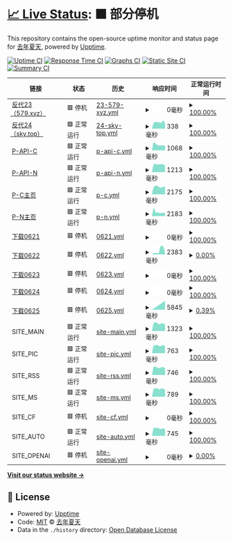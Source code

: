 # [📈 Live Status](https://upptime.tjsky.net/): <!--live status--> **🟧 部分停机**

This repository contains the open-source uptime monitor and status page for [去年夏天](https://www.tjsky.net), powered by [Upptime](https://github.com/upptime/upptime).

[![Uptime CI](https://github.com/tjsky/upptime/workflows/Uptime%20CI/badge.svg)](https://github.com/tjsky/upptime/actions?query=workflow%3A%22Uptime+CI%22)
[![Response Time CI](https://github.com/tjsky/upptime/workflows/Response%20Time%20CI/badge.svg)](https://github.com/tjsky/upptime/actions?query=workflow%3A%22Response+Time+CI%22)
[![Graphs CI](https://github.com/tjsky/upptime/workflows/Graphs%20CI/badge.svg)](https://github.com/tjsky/upptime/actions?query=workflow%3A%22Graphs+CI%22)
[![Static Site CI](https://github.com/tjsky/upptime/workflows/Static%20Site%20CI/badge.svg)](https://github.com/tjsky/upptime/actions?query=workflow%3A%22Static+Site+CI%22)
[![Summary CI](https://github.com/tjsky/upptime/workflows/Summary%20CI/badge.svg)](https://github.com/tjsky/upptime/actions?query=workflow%3A%22Summary+CI%22)

<!-- With [Upptime](https://upptime.js.org), you can get your own unlimited and free uptime monitor and status page, powered entirely by a GitHub repository. We use [Issues](https://github.com/tjsky/upptime/issues) as incident reports, [Actions](https://github.com/tjsky/upptime/actions) as uptime monitors, and [Pages](https://demo.upptime.js.org) for the status page. -->

<!--start: status pages-->
<!-- This summary is generated by Upptime (https://github.com/upptime/upptime) -->
<!-- Do not edit this manually, your changes will be overwritten -->
<!-- prettier-ignore -->
| 链接 | 状态 | 历史 | 响应时间 | 正常运行时间 |
| --- | ------ | ------- | ------------- | ------ |
| <img alt="" src="https://mypikpak.com/apple-touch-icon.png" height="13"> [反代23（579.xyz）](https://pikpak.995579.xyz/https://1.1.1.1/cdn-cgi/trace) | 🟥 停机 | [23-579-xyz.yml](https://github.com/tjsky/upptime/commits/HEAD/history/23-579-xyz.yml) | <details><summary><img alt="响应时间图像" src="./graphs/23-579-xyz/response-time-week.png" height="20"> 0毫秒</summary><br><a href="https://upptime.tjsky.net/history/23-579-xyz"><img alt="响应时间 96" src="https://img.shields.io/endpoint?url=https%3A%2F%2Fraw.githubusercontent.com%2Ftjsky%2Fupptime%2FHEAD%2Fapi%2F23-579-xyz%2Fresponse-time.json"></a><br><a href="https://upptime.tjsky.net/history/23-579-xyz"><img alt="24 小时响应时间 0" src="https://img.shields.io/endpoint?url=https%3A%2F%2Fraw.githubusercontent.com%2Ftjsky%2Fupptime%2FHEAD%2Fapi%2F23-579-xyz%2Fresponse-time-day.json"></a><br><a href="https://upptime.tjsky.net/history/23-579-xyz"><img alt="7 天正常运行时间 0" src="https://img.shields.io/endpoint?url=https%3A%2F%2Fraw.githubusercontent.com%2Ftjsky%2Fupptime%2FHEAD%2Fapi%2F23-579-xyz%2Fresponse-time-week.json"></a><br><a href="https://upptime.tjsky.net/history/23-579-xyz"><img alt="30天的正常运行时间 0" src="https://img.shields.io/endpoint?url=https%3A%2F%2Fraw.githubusercontent.com%2Ftjsky%2Fupptime%2FHEAD%2Fapi%2F23-579-xyz%2Fresponse-time-month.json"></a><br><a href="https://upptime.tjsky.net/history/23-579-xyz"><img alt="1年的正常运行时间 0" src="https://img.shields.io/endpoint?url=https%3A%2F%2Fraw.githubusercontent.com%2Ftjsky%2Fupptime%2FHEAD%2Fapi%2F23-579-xyz%2Fresponse-time-year.json"></a></details> | <details><summary><a href="https://upptime.tjsky.net/history/23-579-xyz">100.00%</a></summary><a href="https://upptime.tjsky.net/history/23-579-xyz"><img alt="正常运行时间 42.49%" src="https://img.shields.io/endpoint?url=https%3A%2F%2Fraw.githubusercontent.com%2Ftjsky%2Fupptime%2FHEAD%2Fapi%2F23-579-xyz%2Fuptime.json"></a><br><a href="https://upptime.tjsky.net/history/23-579-xyz"><img alt="24 小时正常运行时间 100.00%" src="https://img.shields.io/endpoint?url=https%3A%2F%2Fraw.githubusercontent.com%2Ftjsky%2Fupptime%2FHEAD%2Fapi%2F23-579-xyz%2Fuptime-day.json"></a><br><a href="https://upptime.tjsky.net/history/23-579-xyz"><img alt="7 天正常运行时间 100.00%" src="https://img.shields.io/endpoint?url=https%3A%2F%2Fraw.githubusercontent.com%2Ftjsky%2Fupptime%2FHEAD%2Fapi%2F23-579-xyz%2Fuptime-week.json"></a><br><a href="https://upptime.tjsky.net/history/23-579-xyz"><img alt="30天的正常运行时间 100.00%" src="https://img.shields.io/endpoint?url=https%3A%2F%2Fraw.githubusercontent.com%2Ftjsky%2Fupptime%2FHEAD%2Fapi%2F23-579-xyz%2Fuptime-month.json"></a><br><a href="https://upptime.tjsky.net/history/23-579-xyz"><img alt="1年的正常运行时间 34.25%" src="https://img.shields.io/endpoint?url=https%3A%2F%2Fraw.githubusercontent.com%2Ftjsky%2Fupptime%2FHEAD%2Fapi%2F23-579-xyz%2Fuptime-year.json"></a></details>
| <img alt="" src="https://mypikpak.com/apple-touch-icon.png" height="13"> [反代24（sky.top）](https://pikpak.tjsky.top/https://1.1.1.1/cdn-cgi/trace) | 🟩 正常运行 | [24-sky-top.yml](https://github.com/tjsky/upptime/commits/HEAD/history/24-sky-top.yml) | <details><summary><img alt="响应时间图像" src="./graphs/24-sky-top/response-time-week.png" height="20"> 338毫秒</summary><br><a href="https://upptime.tjsky.net/history/24-sky-top"><img alt="响应时间 273" src="https://img.shields.io/endpoint?url=https%3A%2F%2Fraw.githubusercontent.com%2Ftjsky%2Fupptime%2FHEAD%2Fapi%2F24-sky-top%2Fresponse-time.json"></a><br><a href="https://upptime.tjsky.net/history/24-sky-top"><img alt="24 小时响应时间 380" src="https://img.shields.io/endpoint?url=https%3A%2F%2Fraw.githubusercontent.com%2Ftjsky%2Fupptime%2FHEAD%2Fapi%2F24-sky-top%2Fresponse-time-day.json"></a><br><a href="https://upptime.tjsky.net/history/24-sky-top"><img alt="7 天正常运行时间 338" src="https://img.shields.io/endpoint?url=https%3A%2F%2Fraw.githubusercontent.com%2Ftjsky%2Fupptime%2FHEAD%2Fapi%2F24-sky-top%2Fresponse-time-week.json"></a><br><a href="https://upptime.tjsky.net/history/24-sky-top"><img alt="30天的正常运行时间 318" src="https://img.shields.io/endpoint?url=https%3A%2F%2Fraw.githubusercontent.com%2Ftjsky%2Fupptime%2FHEAD%2Fapi%2F24-sky-top%2Fresponse-time-month.json"></a><br><a href="https://upptime.tjsky.net/history/24-sky-top"><img alt="1年的正常运行时间 259" src="https://img.shields.io/endpoint?url=https%3A%2F%2Fraw.githubusercontent.com%2Ftjsky%2Fupptime%2FHEAD%2Fapi%2F24-sky-top%2Fresponse-time-year.json"></a></details> | <details><summary><a href="https://upptime.tjsky.net/history/24-sky-top">100.00%</a></summary><a href="https://upptime.tjsky.net/history/24-sky-top"><img alt="正常运行时间 99.70%" src="https://img.shields.io/endpoint?url=https%3A%2F%2Fraw.githubusercontent.com%2Ftjsky%2Fupptime%2FHEAD%2Fapi%2F24-sky-top%2Fuptime.json"></a><br><a href="https://upptime.tjsky.net/history/24-sky-top"><img alt="24 小时正常运行时间 100.00%" src="https://img.shields.io/endpoint?url=https%3A%2F%2Fraw.githubusercontent.com%2Ftjsky%2Fupptime%2FHEAD%2Fapi%2F24-sky-top%2Fuptime-day.json"></a><br><a href="https://upptime.tjsky.net/history/24-sky-top"><img alt="7 天正常运行时间 100.00%" src="https://img.shields.io/endpoint?url=https%3A%2F%2Fraw.githubusercontent.com%2Ftjsky%2Fupptime%2FHEAD%2Fapi%2F24-sky-top%2Fuptime-week.json"></a><br><a href="https://upptime.tjsky.net/history/24-sky-top"><img alt="30天的正常运行时间 100.00%" src="https://img.shields.io/endpoint?url=https%3A%2F%2Fraw.githubusercontent.com%2Ftjsky%2Fupptime%2FHEAD%2Fapi%2F24-sky-top%2Fuptime-month.json"></a><br><a href="https://upptime.tjsky.net/history/24-sky-top"><img alt="1年的正常运行时间 99.81%" src="https://img.shields.io/endpoint?url=https%3A%2F%2Fraw.githubusercontent.com%2Ftjsky%2Fupptime%2FHEAD%2Fapi%2F24-sky-top%2Fuptime-year.json"></a></details>
| <img alt="" src="https://mypikpak.com/apple-touch-icon.png" height="13"> [P-API-C](https://api-drive.mypikpak.com/drive/v1/files) | 🟩 正常运行 | [p-api-c.yml](https://github.com/tjsky/upptime/commits/HEAD/history/p-api-c.yml) | <details><summary><img alt="响应时间图像" src="./graphs/p-api-c/response-time-week.png" height="20"> 1068毫秒</summary><br><a href="https://upptime.tjsky.net/history/p-api-c"><img alt="响应时间 973" src="https://img.shields.io/endpoint?url=https%3A%2F%2Fraw.githubusercontent.com%2Ftjsky%2Fupptime%2FHEAD%2Fapi%2Fp-api-c%2Fresponse-time.json"></a><br><a href="https://upptime.tjsky.net/history/p-api-c"><img alt="24 小时响应时间 1057" src="https://img.shields.io/endpoint?url=https%3A%2F%2Fraw.githubusercontent.com%2Ftjsky%2Fupptime%2FHEAD%2Fapi%2Fp-api-c%2Fresponse-time-day.json"></a><br><a href="https://upptime.tjsky.net/history/p-api-c"><img alt="7 天正常运行时间 1068" src="https://img.shields.io/endpoint?url=https%3A%2F%2Fraw.githubusercontent.com%2Ftjsky%2Fupptime%2FHEAD%2Fapi%2Fp-api-c%2Fresponse-time-week.json"></a><br><a href="https://upptime.tjsky.net/history/p-api-c"><img alt="30天的正常运行时间 1086" src="https://img.shields.io/endpoint?url=https%3A%2F%2Fraw.githubusercontent.com%2Ftjsky%2Fupptime%2FHEAD%2Fapi%2Fp-api-c%2Fresponse-time-month.json"></a><br><a href="https://upptime.tjsky.net/history/p-api-c"><img alt="1年的正常运行时间 1010" src="https://img.shields.io/endpoint?url=https%3A%2F%2Fraw.githubusercontent.com%2Ftjsky%2Fupptime%2FHEAD%2Fapi%2Fp-api-c%2Fresponse-time-year.json"></a></details> | <details><summary><a href="https://upptime.tjsky.net/history/p-api-c">100.00%</a></summary><a href="https://upptime.tjsky.net/history/p-api-c"><img alt="正常运行时间 99.84%" src="https://img.shields.io/endpoint?url=https%3A%2F%2Fraw.githubusercontent.com%2Ftjsky%2Fupptime%2FHEAD%2Fapi%2Fp-api-c%2Fuptime.json"></a><br><a href="https://upptime.tjsky.net/history/p-api-c"><img alt="24 小时正常运行时间 100.00%" src="https://img.shields.io/endpoint?url=https%3A%2F%2Fraw.githubusercontent.com%2Ftjsky%2Fupptime%2FHEAD%2Fapi%2Fp-api-c%2Fuptime-day.json"></a><br><a href="https://upptime.tjsky.net/history/p-api-c"><img alt="7 天正常运行时间 100.00%" src="https://img.shields.io/endpoint?url=https%3A%2F%2Fraw.githubusercontent.com%2Ftjsky%2Fupptime%2FHEAD%2Fapi%2Fp-api-c%2Fuptime-week.json"></a><br><a href="https://upptime.tjsky.net/history/p-api-c"><img alt="30天的正常运行时间 100.00%" src="https://img.shields.io/endpoint?url=https%3A%2F%2Fraw.githubusercontent.com%2Ftjsky%2Fupptime%2FHEAD%2Fapi%2Fp-api-c%2Fuptime-month.json"></a><br><a href="https://upptime.tjsky.net/history/p-api-c"><img alt="1年的正常运行时间 99.68%" src="https://img.shields.io/endpoint?url=https%3A%2F%2Fraw.githubusercontent.com%2Ftjsky%2Fupptime%2FHEAD%2Fapi%2Fp-api-c%2Fuptime-year.json"></a></details>
| <img alt="" src="https://mypikpak.net/apple-touch-icon.png" height="13"> [P-API-N](https://api-drive.mypikpak.net/drive/v1/files) | 🟩 正常运行 | [p-api-n.yml](https://github.com/tjsky/upptime/commits/HEAD/history/p-api-n.yml) | <details><summary><img alt="响应时间图像" src="./graphs/p-api-n/response-time-week.png" height="20"> 1213毫秒</summary><br><a href="https://upptime.tjsky.net/history/p-api-n"><img alt="响应时间 1198" src="https://img.shields.io/endpoint?url=https%3A%2F%2Fraw.githubusercontent.com%2Ftjsky%2Fupptime%2FHEAD%2Fapi%2Fp-api-n%2Fresponse-time.json"></a><br><a href="https://upptime.tjsky.net/history/p-api-n"><img alt="24 小时响应时间 1175" src="https://img.shields.io/endpoint?url=https%3A%2F%2Fraw.githubusercontent.com%2Ftjsky%2Fupptime%2FHEAD%2Fapi%2Fp-api-n%2Fresponse-time-day.json"></a><br><a href="https://upptime.tjsky.net/history/p-api-n"><img alt="7 天正常运行时间 1213" src="https://img.shields.io/endpoint?url=https%3A%2F%2Fraw.githubusercontent.com%2Ftjsky%2Fupptime%2FHEAD%2Fapi%2Fp-api-n%2Fresponse-time-week.json"></a><br><a href="https://upptime.tjsky.net/history/p-api-n"><img alt="30天的正常运行时间 2000" src="https://img.shields.io/endpoint?url=https%3A%2F%2Fraw.githubusercontent.com%2Ftjsky%2Fupptime%2FHEAD%2Fapi%2Fp-api-n%2Fresponse-time-month.json"></a><br><a href="https://upptime.tjsky.net/history/p-api-n"><img alt="1年的正常运行时间 1258" src="https://img.shields.io/endpoint?url=https%3A%2F%2Fraw.githubusercontent.com%2Ftjsky%2Fupptime%2FHEAD%2Fapi%2Fp-api-n%2Fresponse-time-year.json"></a></details> | <details><summary><a href="https://upptime.tjsky.net/history/p-api-n">100.00%</a></summary><a href="https://upptime.tjsky.net/history/p-api-n"><img alt="正常运行时间 99.81%" src="https://img.shields.io/endpoint?url=https%3A%2F%2Fraw.githubusercontent.com%2Ftjsky%2Fupptime%2FHEAD%2Fapi%2Fp-api-n%2Fuptime.json"></a><br><a href="https://upptime.tjsky.net/history/p-api-n"><img alt="24 小时正常运行时间 100.00%" src="https://img.shields.io/endpoint?url=https%3A%2F%2Fraw.githubusercontent.com%2Ftjsky%2Fupptime%2FHEAD%2Fapi%2Fp-api-n%2Fuptime-day.json"></a><br><a href="https://upptime.tjsky.net/history/p-api-n"><img alt="7 天正常运行时间 100.00%" src="https://img.shields.io/endpoint?url=https%3A%2F%2Fraw.githubusercontent.com%2Ftjsky%2Fupptime%2FHEAD%2Fapi%2Fp-api-n%2Fuptime-week.json"></a><br><a href="https://upptime.tjsky.net/history/p-api-n"><img alt="30天的正常运行时间 100.00%" src="https://img.shields.io/endpoint?url=https%3A%2F%2Fraw.githubusercontent.com%2Ftjsky%2Fupptime%2FHEAD%2Fapi%2Fp-api-n%2Fuptime-month.json"></a><br><a href="https://upptime.tjsky.net/history/p-api-n"><img alt="1年的正常运行时间 100.00%" src="https://img.shields.io/endpoint?url=https%3A%2F%2Fraw.githubusercontent.com%2Ftjsky%2Fupptime%2FHEAD%2Fapi%2Fp-api-n%2Fuptime-year.json"></a></details>
| <img alt="" src="https://mypikpak.com/apple-touch-icon.png" height="13"> [P-C主页](https://mypikpak.com/) | 🟩 正常运行 | [p-c.yml](https://github.com/tjsky/upptime/commits/HEAD/history/p-c.yml) | <details><summary><img alt="响应时间图像" src="./graphs/p-c/response-time-week.png" height="20"> 2175毫秒</summary><br><a href="https://upptime.tjsky.net/history/p-c"><img alt="响应时间 2270" src="https://img.shields.io/endpoint?url=https%3A%2F%2Fraw.githubusercontent.com%2Ftjsky%2Fupptime%2FHEAD%2Fapi%2Fp-c%2Fresponse-time.json"></a><br><a href="https://upptime.tjsky.net/history/p-c"><img alt="24 小时响应时间 2117" src="https://img.shields.io/endpoint?url=https%3A%2F%2Fraw.githubusercontent.com%2Ftjsky%2Fupptime%2FHEAD%2Fapi%2Fp-c%2Fresponse-time-day.json"></a><br><a href="https://upptime.tjsky.net/history/p-c"><img alt="7 天正常运行时间 2175" src="https://img.shields.io/endpoint?url=https%3A%2F%2Fraw.githubusercontent.com%2Ftjsky%2Fupptime%2FHEAD%2Fapi%2Fp-c%2Fresponse-time-week.json"></a><br><a href="https://upptime.tjsky.net/history/p-c"><img alt="30天的正常运行时间 2108" src="https://img.shields.io/endpoint?url=https%3A%2F%2Fraw.githubusercontent.com%2Ftjsky%2Fupptime%2FHEAD%2Fapi%2Fp-c%2Fresponse-time-month.json"></a><br><a href="https://upptime.tjsky.net/history/p-c"><img alt="1年的正常运行时间 2369" src="https://img.shields.io/endpoint?url=https%3A%2F%2Fraw.githubusercontent.com%2Ftjsky%2Fupptime%2FHEAD%2Fapi%2Fp-c%2Fresponse-time-year.json"></a></details> | <details><summary><a href="https://upptime.tjsky.net/history/p-c">100.00%</a></summary><a href="https://upptime.tjsky.net/history/p-c"><img alt="正常运行时间 99.82%" src="https://img.shields.io/endpoint?url=https%3A%2F%2Fraw.githubusercontent.com%2Ftjsky%2Fupptime%2FHEAD%2Fapi%2Fp-c%2Fuptime.json"></a><br><a href="https://upptime.tjsky.net/history/p-c"><img alt="24 小时正常运行时间 100.00%" src="https://img.shields.io/endpoint?url=https%3A%2F%2Fraw.githubusercontent.com%2Ftjsky%2Fupptime%2FHEAD%2Fapi%2Fp-c%2Fuptime-day.json"></a><br><a href="https://upptime.tjsky.net/history/p-c"><img alt="7 天正常运行时间 100.00%" src="https://img.shields.io/endpoint?url=https%3A%2F%2Fraw.githubusercontent.com%2Ftjsky%2Fupptime%2FHEAD%2Fapi%2Fp-c%2Fuptime-week.json"></a><br><a href="https://upptime.tjsky.net/history/p-c"><img alt="30天的正常运行时间 100.00%" src="https://img.shields.io/endpoint?url=https%3A%2F%2Fraw.githubusercontent.com%2Ftjsky%2Fupptime%2FHEAD%2Fapi%2Fp-c%2Fuptime-month.json"></a><br><a href="https://upptime.tjsky.net/history/p-c"><img alt="1年的正常运行时间 99.67%" src="https://img.shields.io/endpoint?url=https%3A%2F%2Fraw.githubusercontent.com%2Ftjsky%2Fupptime%2FHEAD%2Fapi%2Fp-c%2Fuptime-year.json"></a></details>
| <img alt="" src="https://mypikpak.net/apple-touch-icon.png" height="13"> [P-N主页](https://mypikpak.net/) | 🟩 正常运行 | [p-n.yml](https://github.com/tjsky/upptime/commits/HEAD/history/p-n.yml) | <details><summary><img alt="响应时间图像" src="./graphs/p-n/response-time-week.png" height="20"> 2183毫秒</summary><br><a href="https://upptime.tjsky.net/history/p-n"><img alt="响应时间 2314" src="https://img.shields.io/endpoint?url=https%3A%2F%2Fraw.githubusercontent.com%2Ftjsky%2Fupptime%2FHEAD%2Fapi%2Fp-n%2Fresponse-time.json"></a><br><a href="https://upptime.tjsky.net/history/p-n"><img alt="24 小时响应时间 2015" src="https://img.shields.io/endpoint?url=https%3A%2F%2Fraw.githubusercontent.com%2Ftjsky%2Fupptime%2FHEAD%2Fapi%2Fp-n%2Fresponse-time-day.json"></a><br><a href="https://upptime.tjsky.net/history/p-n"><img alt="7 天正常运行时间 2183" src="https://img.shields.io/endpoint?url=https%3A%2F%2Fraw.githubusercontent.com%2Ftjsky%2Fupptime%2FHEAD%2Fapi%2Fp-n%2Fresponse-time-week.json"></a><br><a href="https://upptime.tjsky.net/history/p-n"><img alt="30天的正常运行时间 2272" src="https://img.shields.io/endpoint?url=https%3A%2F%2Fraw.githubusercontent.com%2Ftjsky%2Fupptime%2FHEAD%2Fapi%2Fp-n%2Fresponse-time-month.json"></a><br><a href="https://upptime.tjsky.net/history/p-n"><img alt="1年的正常运行时间 2434" src="https://img.shields.io/endpoint?url=https%3A%2F%2Fraw.githubusercontent.com%2Ftjsky%2Fupptime%2FHEAD%2Fapi%2Fp-n%2Fresponse-time-year.json"></a></details> | <details><summary><a href="https://upptime.tjsky.net/history/p-n">100.00%</a></summary><a href="https://upptime.tjsky.net/history/p-n"><img alt="正常运行时间 99.95%" src="https://img.shields.io/endpoint?url=https%3A%2F%2Fraw.githubusercontent.com%2Ftjsky%2Fupptime%2FHEAD%2Fapi%2Fp-n%2Fuptime.json"></a><br><a href="https://upptime.tjsky.net/history/p-n"><img alt="24 小时正常运行时间 100.00%" src="https://img.shields.io/endpoint?url=https%3A%2F%2Fraw.githubusercontent.com%2Ftjsky%2Fupptime%2FHEAD%2Fapi%2Fp-n%2Fuptime-day.json"></a><br><a href="https://upptime.tjsky.net/history/p-n"><img alt="7 天正常运行时间 100.00%" src="https://img.shields.io/endpoint?url=https%3A%2F%2Fraw.githubusercontent.com%2Ftjsky%2Fupptime%2FHEAD%2Fapi%2Fp-n%2Fuptime-week.json"></a><br><a href="https://upptime.tjsky.net/history/p-n"><img alt="30天的正常运行时间 100.00%" src="https://img.shields.io/endpoint?url=https%3A%2F%2Fraw.githubusercontent.com%2Ftjsky%2Fupptime%2FHEAD%2Fapi%2Fp-n%2Fuptime-month.json"></a><br><a href="https://upptime.tjsky.net/history/p-n"><img alt="1年的正常运行时间 99.99%" src="https://img.shields.io/endpoint?url=https%3A%2F%2Fraw.githubusercontent.com%2Ftjsky%2Fupptime%2FHEAD%2Fapi%2Fp-n%2Fuptime-year.json"></a></details>
| <img alt="" src="https://mypikpak.com/apple-touch-icon.png" height="13"> [下载0621](http://dl-a10b-0621.mypikpak.com) | 🟥 停机 | [0621.yml](https://github.com/tjsky/upptime/commits/HEAD/history/0621.yml) | <details><summary><img alt="响应时间图像" src="./graphs/0621/response-time-week.png" height="20"> 0毫秒</summary><br><a href="https://upptime.tjsky.net/history/0621"><img alt="响应时间 648" src="https://img.shields.io/endpoint?url=https%3A%2F%2Fraw.githubusercontent.com%2Ftjsky%2Fupptime%2FHEAD%2Fapi%2F0621%2Fresponse-time.json"></a><br><a href="https://upptime.tjsky.net/history/0621"><img alt="24 小时响应时间 0" src="https://img.shields.io/endpoint?url=https%3A%2F%2Fraw.githubusercontent.com%2Ftjsky%2Fupptime%2FHEAD%2Fapi%2F0621%2Fresponse-time-day.json"></a><br><a href="https://upptime.tjsky.net/history/0621"><img alt="7 天正常运行时间 0" src="https://img.shields.io/endpoint?url=https%3A%2F%2Fraw.githubusercontent.com%2Ftjsky%2Fupptime%2FHEAD%2Fapi%2F0621%2Fresponse-time-week.json"></a><br><a href="https://upptime.tjsky.net/history/0621"><img alt="30天的正常运行时间 0" src="https://img.shields.io/endpoint?url=https%3A%2F%2Fraw.githubusercontent.com%2Ftjsky%2Fupptime%2FHEAD%2Fapi%2F0621%2Fresponse-time-month.json"></a><br><a href="https://upptime.tjsky.net/history/0621"><img alt="1年的正常运行时间 733" src="https://img.shields.io/endpoint?url=https%3A%2F%2Fraw.githubusercontent.com%2Ftjsky%2Fupptime%2FHEAD%2Fapi%2F0621%2Fresponse-time-year.json"></a></details> | <details><summary><a href="https://upptime.tjsky.net/history/0621">100.00%</a></summary><a href="https://upptime.tjsky.net/history/0621"><img alt="正常运行时间 82.15%" src="https://img.shields.io/endpoint?url=https%3A%2F%2Fraw.githubusercontent.com%2Ftjsky%2Fupptime%2FHEAD%2Fapi%2F0621%2Fuptime.json"></a><br><a href="https://upptime.tjsky.net/history/0621"><img alt="24 小时正常运行时间 100.00%" src="https://img.shields.io/endpoint?url=https%3A%2F%2Fraw.githubusercontent.com%2Ftjsky%2Fupptime%2FHEAD%2Fapi%2F0621%2Fuptime-day.json"></a><br><a href="https://upptime.tjsky.net/history/0621"><img alt="7 天正常运行时间 100.00%" src="https://img.shields.io/endpoint?url=https%3A%2F%2Fraw.githubusercontent.com%2Ftjsky%2Fupptime%2FHEAD%2Fapi%2F0621%2Fuptime-week.json"></a><br><a href="https://upptime.tjsky.net/history/0621"><img alt="30天的正常运行时间 100.00%" src="https://img.shields.io/endpoint?url=https%3A%2F%2Fraw.githubusercontent.com%2Ftjsky%2Fupptime%2FHEAD%2Fapi%2F0621%2Fuptime-month.json"></a><br><a href="https://upptime.tjsky.net/history/0621"><img alt="1年的正常运行时间 64.13%" src="https://img.shields.io/endpoint?url=https%3A%2F%2Fraw.githubusercontent.com%2Ftjsky%2Fupptime%2FHEAD%2Fapi%2F0621%2Fuptime-year.json"></a></details>
| <img alt="" src="https://mypikpak.com/apple-touch-icon.png" height="13"> [下载0622](http://dl-a10b-0622.mypikpak.com) | 🟥 停机 | [0622.yml](https://github.com/tjsky/upptime/commits/HEAD/history/0622.yml) | <details><summary><img alt="响应时间图像" src="./graphs/0622/response-time-week.png" height="20"> 2383毫秒</summary><br><a href="https://upptime.tjsky.net/history/0622"><img alt="响应时间 1229" src="https://img.shields.io/endpoint?url=https%3A%2F%2Fraw.githubusercontent.com%2Ftjsky%2Fupptime%2FHEAD%2Fapi%2F0622%2Fresponse-time.json"></a><br><a href="https://upptime.tjsky.net/history/0622"><img alt="24 小时响应时间 697" src="https://img.shields.io/endpoint?url=https%3A%2F%2Fraw.githubusercontent.com%2Ftjsky%2Fupptime%2FHEAD%2Fapi%2F0622%2Fresponse-time-day.json"></a><br><a href="https://upptime.tjsky.net/history/0622"><img alt="7 天正常运行时间 2383" src="https://img.shields.io/endpoint?url=https%3A%2F%2Fraw.githubusercontent.com%2Ftjsky%2Fupptime%2FHEAD%2Fapi%2F0622%2Fresponse-time-week.json"></a><br><a href="https://upptime.tjsky.net/history/0622"><img alt="30天的正常运行时间 1604" src="https://img.shields.io/endpoint?url=https%3A%2F%2Fraw.githubusercontent.com%2Ftjsky%2Fupptime%2FHEAD%2Fapi%2F0622%2Fresponse-time-month.json"></a><br><a href="https://upptime.tjsky.net/history/0622"><img alt="1年的正常运行时间 1599" src="https://img.shields.io/endpoint?url=https%3A%2F%2Fraw.githubusercontent.com%2Ftjsky%2Fupptime%2FHEAD%2Fapi%2F0622%2Fresponse-time-year.json"></a></details> | <details><summary><a href="https://upptime.tjsky.net/history/0622">0.00%</a></summary><a href="https://upptime.tjsky.net/history/0622"><img alt="正常运行时间 65.32%" src="https://img.shields.io/endpoint?url=https%3A%2F%2Fraw.githubusercontent.com%2Ftjsky%2Fupptime%2FHEAD%2Fapi%2F0622%2Fuptime.json"></a><br><a href="https://upptime.tjsky.net/history/0622"><img alt="24 小时正常运行时间 0.00%" src="https://img.shields.io/endpoint?url=https%3A%2F%2Fraw.githubusercontent.com%2Ftjsky%2Fupptime%2FHEAD%2Fapi%2F0622%2Fuptime-day.json"></a><br><a href="https://upptime.tjsky.net/history/0622"><img alt="7 天正常运行时间 0.00%" src="https://img.shields.io/endpoint?url=https%3A%2F%2Fraw.githubusercontent.com%2Ftjsky%2Fupptime%2FHEAD%2Fapi%2F0622%2Fuptime-week.json"></a><br><a href="https://upptime.tjsky.net/history/0622"><img alt="30天的正常运行时间 1.38%" src="https://img.shields.io/endpoint?url=https%3A%2F%2Fraw.githubusercontent.com%2Ftjsky%2Fupptime%2FHEAD%2Fapi%2F0622%2Fuptime-month.json"></a><br><a href="https://upptime.tjsky.net/history/0622"><img alt="1年的正常运行时间 30.31%" src="https://img.shields.io/endpoint?url=https%3A%2F%2Fraw.githubusercontent.com%2Ftjsky%2Fupptime%2FHEAD%2Fapi%2F0622%2Fuptime-year.json"></a></details>
| <img alt="" src="https://mypikpak.com/apple-touch-icon.png" height="13"> [下载0623](http://dl-a10b-0623.mypikpak.com) | 🟥 停机 | [0623.yml](https://github.com/tjsky/upptime/commits/HEAD/history/0623.yml) | <details><summary><img alt="响应时间图像" src="./graphs/0623/response-time-week.png" height="20"> 0毫秒</summary><br><a href="https://upptime.tjsky.net/history/0623"><img alt="响应时间 605" src="https://img.shields.io/endpoint?url=https%3A%2F%2Fraw.githubusercontent.com%2Ftjsky%2Fupptime%2FHEAD%2Fapi%2F0623%2Fresponse-time.json"></a><br><a href="https://upptime.tjsky.net/history/0623"><img alt="24 小时响应时间 0" src="https://img.shields.io/endpoint?url=https%3A%2F%2Fraw.githubusercontent.com%2Ftjsky%2Fupptime%2FHEAD%2Fapi%2F0623%2Fresponse-time-day.json"></a><br><a href="https://upptime.tjsky.net/history/0623"><img alt="7 天正常运行时间 0" src="https://img.shields.io/endpoint?url=https%3A%2F%2Fraw.githubusercontent.com%2Ftjsky%2Fupptime%2FHEAD%2Fapi%2F0623%2Fresponse-time-week.json"></a><br><a href="https://upptime.tjsky.net/history/0623"><img alt="30天的正常运行时间 0" src="https://img.shields.io/endpoint?url=https%3A%2F%2Fraw.githubusercontent.com%2Ftjsky%2Fupptime%2FHEAD%2Fapi%2F0623%2Fresponse-time-month.json"></a><br><a href="https://upptime.tjsky.net/history/0623"><img alt="1年的正常运行时间 638" src="https://img.shields.io/endpoint?url=https%3A%2F%2Fraw.githubusercontent.com%2Ftjsky%2Fupptime%2FHEAD%2Fapi%2F0623%2Fresponse-time-year.json"></a></details> | <details><summary><a href="https://upptime.tjsky.net/history/0623">100.00%</a></summary><a href="https://upptime.tjsky.net/history/0623"><img alt="正常运行时间 82.44%" src="https://img.shields.io/endpoint?url=https%3A%2F%2Fraw.githubusercontent.com%2Ftjsky%2Fupptime%2FHEAD%2Fapi%2F0623%2Fuptime.json"></a><br><a href="https://upptime.tjsky.net/history/0623"><img alt="24 小时正常运行时间 100.00%" src="https://img.shields.io/endpoint?url=https%3A%2F%2Fraw.githubusercontent.com%2Ftjsky%2Fupptime%2FHEAD%2Fapi%2F0623%2Fuptime-day.json"></a><br><a href="https://upptime.tjsky.net/history/0623"><img alt="7 天正常运行时间 100.00%" src="https://img.shields.io/endpoint?url=https%3A%2F%2Fraw.githubusercontent.com%2Ftjsky%2Fupptime%2FHEAD%2Fapi%2F0623%2Fuptime-week.json"></a><br><a href="https://upptime.tjsky.net/history/0623"><img alt="30天的正常运行时间 100.00%" src="https://img.shields.io/endpoint?url=https%3A%2F%2Fraw.githubusercontent.com%2Ftjsky%2Fupptime%2FHEAD%2Fapi%2F0623%2Fuptime-month.json"></a><br><a href="https://upptime.tjsky.net/history/0623"><img alt="1年的正常运行时间 64.71%" src="https://img.shields.io/endpoint?url=https%3A%2F%2Fraw.githubusercontent.com%2Ftjsky%2Fupptime%2FHEAD%2Fapi%2F0623%2Fuptime-year.json"></a></details>
| <img alt="" src="https://mypikpak.com/apple-touch-icon.png" height="13"> [下载0624](http://dl-a10b-0624.mypikpak.com) | 🟥 停机 | [0624.yml](https://github.com/tjsky/upptime/commits/HEAD/history/0624.yml) | <details><summary><img alt="响应时间图像" src="./graphs/0624/response-time-week.png" height="20"> 0毫秒</summary><br><a href="https://upptime.tjsky.net/history/0624"><img alt="响应时间 598" src="https://img.shields.io/endpoint?url=https%3A%2F%2Fraw.githubusercontent.com%2Ftjsky%2Fupptime%2FHEAD%2Fapi%2F0624%2Fresponse-time.json"></a><br><a href="https://upptime.tjsky.net/history/0624"><img alt="24 小时响应时间 0" src="https://img.shields.io/endpoint?url=https%3A%2F%2Fraw.githubusercontent.com%2Ftjsky%2Fupptime%2FHEAD%2Fapi%2F0624%2Fresponse-time-day.json"></a><br><a href="https://upptime.tjsky.net/history/0624"><img alt="7 天正常运行时间 0" src="https://img.shields.io/endpoint?url=https%3A%2F%2Fraw.githubusercontent.com%2Ftjsky%2Fupptime%2FHEAD%2Fapi%2F0624%2Fresponse-time-week.json"></a><br><a href="https://upptime.tjsky.net/history/0624"><img alt="30天的正常运行时间 0" src="https://img.shields.io/endpoint?url=https%3A%2F%2Fraw.githubusercontent.com%2Ftjsky%2Fupptime%2FHEAD%2Fapi%2F0624%2Fresponse-time-month.json"></a><br><a href="https://upptime.tjsky.net/history/0624"><img alt="1年的正常运行时间 611" src="https://img.shields.io/endpoint?url=https%3A%2F%2Fraw.githubusercontent.com%2Ftjsky%2Fupptime%2FHEAD%2Fapi%2F0624%2Fresponse-time-year.json"></a></details> | <details><summary><a href="https://upptime.tjsky.net/history/0624">100.00%</a></summary><a href="https://upptime.tjsky.net/history/0624"><img alt="正常运行时间 82.28%" src="https://img.shields.io/endpoint?url=https%3A%2F%2Fraw.githubusercontent.com%2Ftjsky%2Fupptime%2FHEAD%2Fapi%2F0624%2Fuptime.json"></a><br><a href="https://upptime.tjsky.net/history/0624"><img alt="24 小时正常运行时间 100.00%" src="https://img.shields.io/endpoint?url=https%3A%2F%2Fraw.githubusercontent.com%2Ftjsky%2Fupptime%2FHEAD%2Fapi%2F0624%2Fuptime-day.json"></a><br><a href="https://upptime.tjsky.net/history/0624"><img alt="7 天正常运行时间 100.00%" src="https://img.shields.io/endpoint?url=https%3A%2F%2Fraw.githubusercontent.com%2Ftjsky%2Fupptime%2FHEAD%2Fapi%2F0624%2Fuptime-week.json"></a><br><a href="https://upptime.tjsky.net/history/0624"><img alt="30天的正常运行时间 100.00%" src="https://img.shields.io/endpoint?url=https%3A%2F%2Fraw.githubusercontent.com%2Ftjsky%2Fupptime%2FHEAD%2Fapi%2F0624%2Fuptime-month.json"></a><br><a href="https://upptime.tjsky.net/history/0624"><img alt="1年的正常运行时间 64.40%" src="https://img.shields.io/endpoint?url=https%3A%2F%2Fraw.githubusercontent.com%2Ftjsky%2Fupptime%2FHEAD%2Fapi%2F0624%2Fuptime-year.json"></a></details>
| <img alt="" src="https://mypikpak.com/apple-touch-icon.png" height="13"> [下载0625](http://dl-a10b-0625.mypikpak.com) | 🟥 停机 | [0625.yml](https://github.com/tjsky/upptime/commits/HEAD/history/0625.yml) | <details><summary><img alt="响应时间图像" src="./graphs/0625/response-time-week.png" height="20"> 5845毫秒</summary><br><a href="https://upptime.tjsky.net/history/0625"><img alt="响应时间 735" src="https://img.shields.io/endpoint?url=https%3A%2F%2Fraw.githubusercontent.com%2Ftjsky%2Fupptime%2FHEAD%2Fapi%2F0625%2Fresponse-time.json"></a><br><a href="https://upptime.tjsky.net/history/0625"><img alt="24 小时响应时间 5746" src="https://img.shields.io/endpoint?url=https%3A%2F%2Fraw.githubusercontent.com%2Ftjsky%2Fupptime%2FHEAD%2Fapi%2F0625%2Fresponse-time-day.json"></a><br><a href="https://upptime.tjsky.net/history/0625"><img alt="7 天正常运行时间 5845" src="https://img.shields.io/endpoint?url=https%3A%2F%2Fraw.githubusercontent.com%2Ftjsky%2Fupptime%2FHEAD%2Fapi%2F0625%2Fresponse-time-week.json"></a><br><a href="https://upptime.tjsky.net/history/0625"><img alt="30天的正常运行时间 5845" src="https://img.shields.io/endpoint?url=https%3A%2F%2Fraw.githubusercontent.com%2Ftjsky%2Fupptime%2FHEAD%2Fapi%2F0625%2Fresponse-time-month.json"></a><br><a href="https://upptime.tjsky.net/history/0625"><img alt="1年的正常运行时间 919" src="https://img.shields.io/endpoint?url=https%3A%2F%2Fraw.githubusercontent.com%2Ftjsky%2Fupptime%2FHEAD%2Fapi%2F0625%2Fresponse-time-year.json"></a></details> | <details><summary><a href="https://upptime.tjsky.net/history/0625">0.39%</a></summary><a href="https://upptime.tjsky.net/history/0625"><img alt="正常运行时间 66.25%" src="https://img.shields.io/endpoint?url=https%3A%2F%2Fraw.githubusercontent.com%2Ftjsky%2Fupptime%2FHEAD%2Fapi%2F0625%2Fuptime.json"></a><br><a href="https://upptime.tjsky.net/history/0625"><img alt="24 小时正常运行时间 0.98%" src="https://img.shields.io/endpoint?url=https%3A%2F%2Fraw.githubusercontent.com%2Ftjsky%2Fupptime%2FHEAD%2Fapi%2F0625%2Fuptime-day.json"></a><br><a href="https://upptime.tjsky.net/history/0625"><img alt="7 天正常运行时间 0.39%" src="https://img.shields.io/endpoint?url=https%3A%2F%2Fraw.githubusercontent.com%2Ftjsky%2Fupptime%2FHEAD%2Fapi%2F0625%2Fuptime-week.json"></a><br><a href="https://upptime.tjsky.net/history/0625"><img alt="30天的正常运行时间 1.47%" src="https://img.shields.io/endpoint?url=https%3A%2F%2Fraw.githubusercontent.com%2Ftjsky%2Fupptime%2FHEAD%2Fapi%2F0625%2Fuptime-month.json"></a><br><a href="https://upptime.tjsky.net/history/0625"><img alt="1年的正常运行时间 32.19%" src="https://img.shields.io/endpoint?url=https%3A%2F%2Fraw.githubusercontent.com%2Ftjsky%2Fupptime%2FHEAD%2Fapi%2F0625%2Fuptime-year.json"></a></details>
| <img alt="" src="https://icons.duckduckgo.com/ip3/null.ico" height="13"> SITE_MAIN | 🟩 正常运行 | [site-main.yml](https://github.com/tjsky/upptime/commits/HEAD/history/site-main.yml) | <details><summary><img alt="响应时间图像" src="./graphs/site-main/response-time-week.png" height="20"> 1323毫秒</summary><br><a href="https://upptime.tjsky.net/history/site-main"><img alt="响应时间 1226" src="https://img.shields.io/endpoint?url=https%3A%2F%2Fraw.githubusercontent.com%2Ftjsky%2Fupptime%2FHEAD%2Fapi%2Fsite-main%2Fresponse-time.json"></a><br><a href="https://upptime.tjsky.net/history/site-main"><img alt="24 小时响应时间 1193" src="https://img.shields.io/endpoint?url=https%3A%2F%2Fraw.githubusercontent.com%2Ftjsky%2Fupptime%2FHEAD%2Fapi%2Fsite-main%2Fresponse-time-day.json"></a><br><a href="https://upptime.tjsky.net/history/site-main"><img alt="7 天正常运行时间 1323" src="https://img.shields.io/endpoint?url=https%3A%2F%2Fraw.githubusercontent.com%2Ftjsky%2Fupptime%2FHEAD%2Fapi%2Fsite-main%2Fresponse-time-week.json"></a><br><a href="https://upptime.tjsky.net/history/site-main"><img alt="30天的正常运行时间 1251" src="https://img.shields.io/endpoint?url=https%3A%2F%2Fraw.githubusercontent.com%2Ftjsky%2Fupptime%2FHEAD%2Fapi%2Fsite-main%2Fresponse-time-month.json"></a><br><a href="https://upptime.tjsky.net/history/site-main"><img alt="1年的正常运行时间 1223" src="https://img.shields.io/endpoint?url=https%3A%2F%2Fraw.githubusercontent.com%2Ftjsky%2Fupptime%2FHEAD%2Fapi%2Fsite-main%2Fresponse-time-year.json"></a></details> | <details><summary><a href="https://upptime.tjsky.net/history/site-main">100.00%</a></summary><a href="https://upptime.tjsky.net/history/site-main"><img alt="正常运行时间 98.77%" src="https://img.shields.io/endpoint?url=https%3A%2F%2Fraw.githubusercontent.com%2Ftjsky%2Fupptime%2FHEAD%2Fapi%2Fsite-main%2Fuptime.json"></a><br><a href="https://upptime.tjsky.net/history/site-main"><img alt="24 小时正常运行时间 100.00%" src="https://img.shields.io/endpoint?url=https%3A%2F%2Fraw.githubusercontent.com%2Ftjsky%2Fupptime%2FHEAD%2Fapi%2Fsite-main%2Fuptime-day.json"></a><br><a href="https://upptime.tjsky.net/history/site-main"><img alt="7 天正常运行时间 100.00%" src="https://img.shields.io/endpoint?url=https%3A%2F%2Fraw.githubusercontent.com%2Ftjsky%2Fupptime%2FHEAD%2Fapi%2Fsite-main%2Fuptime-week.json"></a><br><a href="https://upptime.tjsky.net/history/site-main"><img alt="30天的正常运行时间 100.00%" src="https://img.shields.io/endpoint?url=https%3A%2F%2Fraw.githubusercontent.com%2Ftjsky%2Fupptime%2FHEAD%2Fapi%2Fsite-main%2Fuptime-month.json"></a><br><a href="https://upptime.tjsky.net/history/site-main"><img alt="1年的正常运行时间 99.96%" src="https://img.shields.io/endpoint?url=https%3A%2F%2Fraw.githubusercontent.com%2Ftjsky%2Fupptime%2FHEAD%2Fapi%2Fsite-main%2Fuptime-year.json"></a></details>
| <img alt="" src="https://icons.duckduckgo.com/ip3/null.ico" height="13"> SITE_PIC | 🟩 正常运行 | [site-pic.yml](https://github.com/tjsky/upptime/commits/HEAD/history/site-pic.yml) | <details><summary><img alt="响应时间图像" src="./graphs/site-pic/response-time-week.png" height="20"> 763毫秒</summary><br><a href="https://upptime.tjsky.net/history/site-pic"><img alt="响应时间 720" src="https://img.shields.io/endpoint?url=https%3A%2F%2Fraw.githubusercontent.com%2Ftjsky%2Fupptime%2FHEAD%2Fapi%2Fsite-pic%2Fresponse-time.json"></a><br><a href="https://upptime.tjsky.net/history/site-pic"><img alt="24 小时响应时间 724" src="https://img.shields.io/endpoint?url=https%3A%2F%2Fraw.githubusercontent.com%2Ftjsky%2Fupptime%2FHEAD%2Fapi%2Fsite-pic%2Fresponse-time-day.json"></a><br><a href="https://upptime.tjsky.net/history/site-pic"><img alt="7 天正常运行时间 763" src="https://img.shields.io/endpoint?url=https%3A%2F%2Fraw.githubusercontent.com%2Ftjsky%2Fupptime%2FHEAD%2Fapi%2Fsite-pic%2Fresponse-time-week.json"></a><br><a href="https://upptime.tjsky.net/history/site-pic"><img alt="30天的正常运行时间 718" src="https://img.shields.io/endpoint?url=https%3A%2F%2Fraw.githubusercontent.com%2Ftjsky%2Fupptime%2FHEAD%2Fapi%2Fsite-pic%2Fresponse-time-month.json"></a><br><a href="https://upptime.tjsky.net/history/site-pic"><img alt="1年的正常运行时间 718" src="https://img.shields.io/endpoint?url=https%3A%2F%2Fraw.githubusercontent.com%2Ftjsky%2Fupptime%2FHEAD%2Fapi%2Fsite-pic%2Fresponse-time-year.json"></a></details> | <details><summary><a href="https://upptime.tjsky.net/history/site-pic">100.00%</a></summary><a href="https://upptime.tjsky.net/history/site-pic"><img alt="正常运行时间 98.78%" src="https://img.shields.io/endpoint?url=https%3A%2F%2Fraw.githubusercontent.com%2Ftjsky%2Fupptime%2FHEAD%2Fapi%2Fsite-pic%2Fuptime.json"></a><br><a href="https://upptime.tjsky.net/history/site-pic"><img alt="24 小时正常运行时间 100.00%" src="https://img.shields.io/endpoint?url=https%3A%2F%2Fraw.githubusercontent.com%2Ftjsky%2Fupptime%2FHEAD%2Fapi%2Fsite-pic%2Fuptime-day.json"></a><br><a href="https://upptime.tjsky.net/history/site-pic"><img alt="7 天正常运行时间 100.00%" src="https://img.shields.io/endpoint?url=https%3A%2F%2Fraw.githubusercontent.com%2Ftjsky%2Fupptime%2FHEAD%2Fapi%2Fsite-pic%2Fuptime-week.json"></a><br><a href="https://upptime.tjsky.net/history/site-pic"><img alt="30天的正常运行时间 100.00%" src="https://img.shields.io/endpoint?url=https%3A%2F%2Fraw.githubusercontent.com%2Ftjsky%2Fupptime%2FHEAD%2Fapi%2Fsite-pic%2Fuptime-month.json"></a><br><a href="https://upptime.tjsky.net/history/site-pic"><img alt="1年的正常运行时间 99.96%" src="https://img.shields.io/endpoint?url=https%3A%2F%2Fraw.githubusercontent.com%2Ftjsky%2Fupptime%2FHEAD%2Fapi%2Fsite-pic%2Fuptime-year.json"></a></details>
| <img alt="" src="https://icons.duckduckgo.com/ip3/null.ico" height="13"> SITE_RSS | 🟩 正常运行 | [site-rss.yml](https://github.com/tjsky/upptime/commits/HEAD/history/site-rss.yml) | <details><summary><img alt="响应时间图像" src="./graphs/site-rss/response-time-week.png" height="20"> 746毫秒</summary><br><a href="https://upptime.tjsky.net/history/site-rss"><img alt="响应时间 736" src="https://img.shields.io/endpoint?url=https%3A%2F%2Fraw.githubusercontent.com%2Ftjsky%2Fupptime%2FHEAD%2Fapi%2Fsite-rss%2Fresponse-time.json"></a><br><a href="https://upptime.tjsky.net/history/site-rss"><img alt="24 小时响应时间 721" src="https://img.shields.io/endpoint?url=https%3A%2F%2Fraw.githubusercontent.com%2Ftjsky%2Fupptime%2FHEAD%2Fapi%2Fsite-rss%2Fresponse-time-day.json"></a><br><a href="https://upptime.tjsky.net/history/site-rss"><img alt="7 天正常运行时间 746" src="https://img.shields.io/endpoint?url=https%3A%2F%2Fraw.githubusercontent.com%2Ftjsky%2Fupptime%2FHEAD%2Fapi%2Fsite-rss%2Fresponse-time-week.json"></a><br><a href="https://upptime.tjsky.net/history/site-rss"><img alt="30天的正常运行时间 722" src="https://img.shields.io/endpoint?url=https%3A%2F%2Fraw.githubusercontent.com%2Ftjsky%2Fupptime%2FHEAD%2Fapi%2Fsite-rss%2Fresponse-time-month.json"></a><br><a href="https://upptime.tjsky.net/history/site-rss"><img alt="1年的正常运行时间 715" src="https://img.shields.io/endpoint?url=https%3A%2F%2Fraw.githubusercontent.com%2Ftjsky%2Fupptime%2FHEAD%2Fapi%2Fsite-rss%2Fresponse-time-year.json"></a></details> | <details><summary><a href="https://upptime.tjsky.net/history/site-rss">100.00%</a></summary><a href="https://upptime.tjsky.net/history/site-rss"><img alt="正常运行时间 98.54%" src="https://img.shields.io/endpoint?url=https%3A%2F%2Fraw.githubusercontent.com%2Ftjsky%2Fupptime%2FHEAD%2Fapi%2Fsite-rss%2Fuptime.json"></a><br><a href="https://upptime.tjsky.net/history/site-rss"><img alt="24 小时正常运行时间 100.00%" src="https://img.shields.io/endpoint?url=https%3A%2F%2Fraw.githubusercontent.com%2Ftjsky%2Fupptime%2FHEAD%2Fapi%2Fsite-rss%2Fuptime-day.json"></a><br><a href="https://upptime.tjsky.net/history/site-rss"><img alt="7 天正常运行时间 100.00%" src="https://img.shields.io/endpoint?url=https%3A%2F%2Fraw.githubusercontent.com%2Ftjsky%2Fupptime%2FHEAD%2Fapi%2Fsite-rss%2Fuptime-week.json"></a><br><a href="https://upptime.tjsky.net/history/site-rss"><img alt="30天的正常运行时间 100.00%" src="https://img.shields.io/endpoint?url=https%3A%2F%2Fraw.githubusercontent.com%2Ftjsky%2Fupptime%2FHEAD%2Fapi%2Fsite-rss%2Fuptime-month.json"></a><br><a href="https://upptime.tjsky.net/history/site-rss"><img alt="1年的正常运行时间 99.37%" src="https://img.shields.io/endpoint?url=https%3A%2F%2Fraw.githubusercontent.com%2Ftjsky%2Fupptime%2FHEAD%2Fapi%2Fsite-rss%2Fuptime-year.json"></a></details>
| <img alt="" src="https://icons.duckduckgo.com/ip3/null.ico" height="13"> SITE_MS | 🟩 正常运行 | [site-ms.yml](https://github.com/tjsky/upptime/commits/HEAD/history/site-ms.yml) | <details><summary><img alt="响应时间图像" src="./graphs/site-ms/response-time-week.png" height="20"> 789毫秒</summary><br><a href="https://upptime.tjsky.net/history/site-ms"><img alt="响应时间 761" src="https://img.shields.io/endpoint?url=https%3A%2F%2Fraw.githubusercontent.com%2Ftjsky%2Fupptime%2FHEAD%2Fapi%2Fsite-ms%2Fresponse-time.json"></a><br><a href="https://upptime.tjsky.net/history/site-ms"><img alt="24 小时响应时间 734" src="https://img.shields.io/endpoint?url=https%3A%2F%2Fraw.githubusercontent.com%2Ftjsky%2Fupptime%2FHEAD%2Fapi%2Fsite-ms%2Fresponse-time-day.json"></a><br><a href="https://upptime.tjsky.net/history/site-ms"><img alt="7 天正常运行时间 789" src="https://img.shields.io/endpoint?url=https%3A%2F%2Fraw.githubusercontent.com%2Ftjsky%2Fupptime%2FHEAD%2Fapi%2Fsite-ms%2Fresponse-time-week.json"></a><br><a href="https://upptime.tjsky.net/history/site-ms"><img alt="30天的正常运行时间 758" src="https://img.shields.io/endpoint?url=https%3A%2F%2Fraw.githubusercontent.com%2Ftjsky%2Fupptime%2FHEAD%2Fapi%2Fsite-ms%2Fresponse-time-month.json"></a><br><a href="https://upptime.tjsky.net/history/site-ms"><img alt="1年的正常运行时间 750" src="https://img.shields.io/endpoint?url=https%3A%2F%2Fraw.githubusercontent.com%2Ftjsky%2Fupptime%2FHEAD%2Fapi%2Fsite-ms%2Fresponse-time-year.json"></a></details> | <details><summary><a href="https://upptime.tjsky.net/history/site-ms">100.00%</a></summary><a href="https://upptime.tjsky.net/history/site-ms"><img alt="正常运行时间 98.80%" src="https://img.shields.io/endpoint?url=https%3A%2F%2Fraw.githubusercontent.com%2Ftjsky%2Fupptime%2FHEAD%2Fapi%2Fsite-ms%2Fuptime.json"></a><br><a href="https://upptime.tjsky.net/history/site-ms"><img alt="24 小时正常运行时间 100.00%" src="https://img.shields.io/endpoint?url=https%3A%2F%2Fraw.githubusercontent.com%2Ftjsky%2Fupptime%2FHEAD%2Fapi%2Fsite-ms%2Fuptime-day.json"></a><br><a href="https://upptime.tjsky.net/history/site-ms"><img alt="7 天正常运行时间 100.00%" src="https://img.shields.io/endpoint?url=https%3A%2F%2Fraw.githubusercontent.com%2Ftjsky%2Fupptime%2FHEAD%2Fapi%2Fsite-ms%2Fuptime-week.json"></a><br><a href="https://upptime.tjsky.net/history/site-ms"><img alt="30天的正常运行时间 100.00%" src="https://img.shields.io/endpoint?url=https%3A%2F%2Fraw.githubusercontent.com%2Ftjsky%2Fupptime%2FHEAD%2Fapi%2Fsite-ms%2Fuptime-month.json"></a><br><a href="https://upptime.tjsky.net/history/site-ms"><img alt="1年的正常运行时间 99.96%" src="https://img.shields.io/endpoint?url=https%3A%2F%2Fraw.githubusercontent.com%2Ftjsky%2Fupptime%2FHEAD%2Fapi%2Fsite-ms%2Fuptime-year.json"></a></details>
| <img alt="" src="https://icons.duckduckgo.com/ip3/null.ico" height="13"> SITE_CF | 🟥 停机 | [site-cf.yml](https://github.com/tjsky/upptime/commits/HEAD/history/site-cf.yml) | <details><summary><img alt="响应时间图像" src="./graphs/site-cf/response-time-week.png" height="20"> 0毫秒</summary><br><a href="https://upptime.tjsky.net/history/site-cf"><img alt="响应时间 0" src="https://img.shields.io/endpoint?url=https%3A%2F%2Fraw.githubusercontent.com%2Ftjsky%2Fupptime%2FHEAD%2Fapi%2Fsite-cf%2Fresponse-time.json"></a><br><a href="https://upptime.tjsky.net/history/site-cf"><img alt="24 小时响应时间 0" src="https://img.shields.io/endpoint?url=https%3A%2F%2Fraw.githubusercontent.com%2Ftjsky%2Fupptime%2FHEAD%2Fapi%2Fsite-cf%2Fresponse-time-day.json"></a><br><a href="https://upptime.tjsky.net/history/site-cf"><img alt="7 天正常运行时间 0" src="https://img.shields.io/endpoint?url=https%3A%2F%2Fraw.githubusercontent.com%2Ftjsky%2Fupptime%2FHEAD%2Fapi%2Fsite-cf%2Fresponse-time-week.json"></a><br><a href="https://upptime.tjsky.net/history/site-cf"><img alt="30天的正常运行时间 0" src="https://img.shields.io/endpoint?url=https%3A%2F%2Fraw.githubusercontent.com%2Ftjsky%2Fupptime%2FHEAD%2Fapi%2Fsite-cf%2Fresponse-time-month.json"></a><br><a href="https://upptime.tjsky.net/history/site-cf"><img alt="1年的正常运行时间 0" src="https://img.shields.io/endpoint?url=https%3A%2F%2Fraw.githubusercontent.com%2Ftjsky%2Fupptime%2FHEAD%2Fapi%2Fsite-cf%2Fresponse-time-year.json"></a></details> | <details><summary><a href="https://upptime.tjsky.net/history/site-cf">100.00%</a></summary><a href="https://upptime.tjsky.net/history/site-cf"><img alt="正常运行时间 96.01%" src="https://img.shields.io/endpoint?url=https%3A%2F%2Fraw.githubusercontent.com%2Ftjsky%2Fupptime%2FHEAD%2Fapi%2Fsite-cf%2Fuptime.json"></a><br><a href="https://upptime.tjsky.net/history/site-cf"><img alt="24 小时正常运行时间 100.00%" src="https://img.shields.io/endpoint?url=https%3A%2F%2Fraw.githubusercontent.com%2Ftjsky%2Fupptime%2FHEAD%2Fapi%2Fsite-cf%2Fuptime-day.json"></a><br><a href="https://upptime.tjsky.net/history/site-cf"><img alt="7 天正常运行时间 100.00%" src="https://img.shields.io/endpoint?url=https%3A%2F%2Fraw.githubusercontent.com%2Ftjsky%2Fupptime%2FHEAD%2Fapi%2Fsite-cf%2Fuptime-week.json"></a><br><a href="https://upptime.tjsky.net/history/site-cf"><img alt="30天的正常运行时间 100.00%" src="https://img.shields.io/endpoint?url=https%3A%2F%2Fraw.githubusercontent.com%2Ftjsky%2Fupptime%2FHEAD%2Fapi%2Fsite-cf%2Fuptime-month.json"></a><br><a href="https://upptime.tjsky.net/history/site-cf"><img alt="1年的正常运行时间 100.00%" src="https://img.shields.io/endpoint?url=https%3A%2F%2Fraw.githubusercontent.com%2Ftjsky%2Fupptime%2FHEAD%2Fapi%2Fsite-cf%2Fuptime-year.json"></a></details>
| <img alt="" src="https://icons.duckduckgo.com/ip3/null.ico" height="13"> SITE_AUTO | 🟩 正常运行 | [site-auto.yml](https://github.com/tjsky/upptime/commits/HEAD/history/site-auto.yml) | <details><summary><img alt="响应时间图像" src="./graphs/site-auto/response-time-week.png" height="20"> 745毫秒</summary><br><a href="https://upptime.tjsky.net/history/site-auto"><img alt="响应时间 700" src="https://img.shields.io/endpoint?url=https%3A%2F%2Fraw.githubusercontent.com%2Ftjsky%2Fupptime%2FHEAD%2Fapi%2Fsite-auto%2Fresponse-time.json"></a><br><a href="https://upptime.tjsky.net/history/site-auto"><img alt="24 小时响应时间 714" src="https://img.shields.io/endpoint?url=https%3A%2F%2Fraw.githubusercontent.com%2Ftjsky%2Fupptime%2FHEAD%2Fapi%2Fsite-auto%2Fresponse-time-day.json"></a><br><a href="https://upptime.tjsky.net/history/site-auto"><img alt="7 天正常运行时间 745" src="https://img.shields.io/endpoint?url=https%3A%2F%2Fraw.githubusercontent.com%2Ftjsky%2Fupptime%2FHEAD%2Fapi%2Fsite-auto%2Fresponse-time-week.json"></a><br><a href="https://upptime.tjsky.net/history/site-auto"><img alt="30天的正常运行时间 713" src="https://img.shields.io/endpoint?url=https%3A%2F%2Fraw.githubusercontent.com%2Ftjsky%2Fupptime%2FHEAD%2Fapi%2Fsite-auto%2Fresponse-time-month.json"></a><br><a href="https://upptime.tjsky.net/history/site-auto"><img alt="1年的正常运行时间 698" src="https://img.shields.io/endpoint?url=https%3A%2F%2Fraw.githubusercontent.com%2Ftjsky%2Fupptime%2FHEAD%2Fapi%2Fsite-auto%2Fresponse-time-year.json"></a></details> | <details><summary><a href="https://upptime.tjsky.net/history/site-auto">100.00%</a></summary><a href="https://upptime.tjsky.net/history/site-auto"><img alt="正常运行时间 95.16%" src="https://img.shields.io/endpoint?url=https%3A%2F%2Fraw.githubusercontent.com%2Ftjsky%2Fupptime%2FHEAD%2Fapi%2Fsite-auto%2Fuptime.json"></a><br><a href="https://upptime.tjsky.net/history/site-auto"><img alt="24 小时正常运行时间 100.00%" src="https://img.shields.io/endpoint?url=https%3A%2F%2Fraw.githubusercontent.com%2Ftjsky%2Fupptime%2FHEAD%2Fapi%2Fsite-auto%2Fuptime-day.json"></a><br><a href="https://upptime.tjsky.net/history/site-auto"><img alt="7 天正常运行时间 100.00%" src="https://img.shields.io/endpoint?url=https%3A%2F%2Fraw.githubusercontent.com%2Ftjsky%2Fupptime%2FHEAD%2Fapi%2Fsite-auto%2Fuptime-week.json"></a><br><a href="https://upptime.tjsky.net/history/site-auto"><img alt="30天的正常运行时间 100.00%" src="https://img.shields.io/endpoint?url=https%3A%2F%2Fraw.githubusercontent.com%2Ftjsky%2Fupptime%2FHEAD%2Fapi%2Fsite-auto%2Fuptime-month.json"></a><br><a href="https://upptime.tjsky.net/history/site-auto"><img alt="1年的正常运行时间 95.10%" src="https://img.shields.io/endpoint?url=https%3A%2F%2Fraw.githubusercontent.com%2Ftjsky%2Fupptime%2FHEAD%2Fapi%2Fsite-auto%2Fuptime-year.json"></a></details>
| <img alt="" src="https://icons.duckduckgo.com/ip3/null.ico" height="13"> SITE_OPENAI | 🟥 停机 | [site-openai.yml](https://github.com/tjsky/upptime/commits/HEAD/history/site-openai.yml) | <details><summary><img alt="响应时间图像" src="./graphs/site-openai/response-time-week.png" height="20"> 0毫秒</summary><br><a href="https://upptime.tjsky.net/history/site-openai"><img alt="响应时间 709" src="https://img.shields.io/endpoint?url=https%3A%2F%2Fraw.githubusercontent.com%2Ftjsky%2Fupptime%2FHEAD%2Fapi%2Fsite-openai%2Fresponse-time.json"></a><br><a href="https://upptime.tjsky.net/history/site-openai"><img alt="24 小时响应时间 0" src="https://img.shields.io/endpoint?url=https%3A%2F%2Fraw.githubusercontent.com%2Ftjsky%2Fupptime%2FHEAD%2Fapi%2Fsite-openai%2Fresponse-time-day.json"></a><br><a href="https://upptime.tjsky.net/history/site-openai"><img alt="7 天正常运行时间 0" src="https://img.shields.io/endpoint?url=https%3A%2F%2Fraw.githubusercontent.com%2Ftjsky%2Fupptime%2FHEAD%2Fapi%2Fsite-openai%2Fresponse-time-week.json"></a><br><a href="https://upptime.tjsky.net/history/site-openai"><img alt="30天的正常运行时间 0" src="https://img.shields.io/endpoint?url=https%3A%2F%2Fraw.githubusercontent.com%2Ftjsky%2Fupptime%2FHEAD%2Fapi%2Fsite-openai%2Fresponse-time-month.json"></a><br><a href="https://upptime.tjsky.net/history/site-openai"><img alt="1年的正常运行时间 704" src="https://img.shields.io/endpoint?url=https%3A%2F%2Fraw.githubusercontent.com%2Ftjsky%2Fupptime%2FHEAD%2Fapi%2Fsite-openai%2Fresponse-time-year.json"></a></details> | <details><summary><a href="https://upptime.tjsky.net/history/site-openai">0.00%</a></summary><a href="https://upptime.tjsky.net/history/site-openai"><img alt="正常运行时间 86.26%" src="https://img.shields.io/endpoint?url=https%3A%2F%2Fraw.githubusercontent.com%2Ftjsky%2Fupptime%2FHEAD%2Fapi%2Fsite-openai%2Fuptime.json"></a><br><a href="https://upptime.tjsky.net/history/site-openai"><img alt="24 小时正常运行时间 0.00%" src="https://img.shields.io/endpoint?url=https%3A%2F%2Fraw.githubusercontent.com%2Ftjsky%2Fupptime%2FHEAD%2Fapi%2Fsite-openai%2Fuptime-day.json"></a><br><a href="https://upptime.tjsky.net/history/site-openai"><img alt="7 天正常运行时间 0.00%" src="https://img.shields.io/endpoint?url=https%3A%2F%2Fraw.githubusercontent.com%2Ftjsky%2Fupptime%2FHEAD%2Fapi%2Fsite-openai%2Fuptime-week.json"></a><br><a href="https://upptime.tjsky.net/history/site-openai"><img alt="30天的正常运行时间 1.38%" src="https://img.shields.io/endpoint?url=https%3A%2F%2Fraw.githubusercontent.com%2Ftjsky%2Fupptime%2FHEAD%2Fapi%2Fsite-openai%2Fuptime-month.json"></a><br><a href="https://upptime.tjsky.net/history/site-openai"><img alt="1年的正常运行时间 73.63%" src="https://img.shields.io/endpoint?url=https%3A%2F%2Fraw.githubusercontent.com%2Ftjsky%2Fupptime%2FHEAD%2Fapi%2Fsite-openai%2Fuptime-year.json"></a></details>

<!--end: status pages-->

[**Visit our status website →**](https://upptime.tjsky.net)

## 📄 License

- Powered by: [Upptime](https://github.com/upptime/upptime)
- Code: [MIT](./LICENSE) © [去年夏天](https://www.tjsky.net)
- Data in the `./history` directory: [Open Database License](https://opendatacommons.org/licenses/odbl/1-0/)
